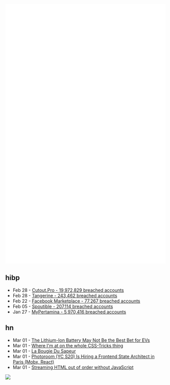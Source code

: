 ![Metrics](https://raw.githubusercontent.com/phixion/phixion/master/metrics.svg)

## hibp

<!--
for https://github.com/phixion/phixion/blob/main/.github/workflows/feeds.yml
-->
<!--START_SECTION:haveibeenpwnd-->
- Feb 28 - [Cutout.Pro - 19,972,829 breached accounts](https://haveibeenpwned.com/PwnedWebsites#CutoutPro)
- Feb 28 - [Tangerine - 243,462 breached accounts](https://haveibeenpwned.com/PwnedWebsites#Tangerine)
- Feb 22 - [Facebook Marketplace - 77,267 breached accounts](https://haveibeenpwned.com/PwnedWebsites#FacebookMarketplace)
- Feb 05 - [Spoutible - 207,114 breached accounts](https://haveibeenpwned.com/PwnedWebsites#Spoutible)
- Jan 27 - [MyPertamina - 5,970,416 breached accounts](https://haveibeenpwned.com/PwnedWebsites#MyPertamina)
<!--END_SECTION:haveibeenpwnd-->

## hn

<!--
for https://github.com/phixion/phixion/blob/main/.github/workflows/feeds.yml
-->
<!--START_SECTION:hn-->
- Mar 01 - [The Lithium-Ion Battery May Not Be the Best Bet for EVs](https://spectrum.ieee.org/ev-batteries-environment)
- Mar 01 - [Where I'm at on the whole CSS-Tricks thing](https://chriscoyier.net/2024/02/28/where-im-at-on-the-whole-css-tricks-thing/)
- Mar 01 - [La Bougie Du Sapeur](https://en.wikipedia.org/wiki/La_Bougie_du_Sapeur)
- Mar 01 - [Photoroom (YC S20) Is Hiring a Frontend State Architect in Paris (Mobx, React)](https://jobs.lever.co/photoroom/fb70ca3c-632f-4b1b-b6e2-004f0240011d?lever-origin=applied&lever-source%5B%5D=yc)
- Mar 01 - [Streaming HTML out of order without JavaScript](https://lamplightdev.com/blog/2024/01/10/streaming-html-out-of-order-without-javascript/)
<!--END_SECTION:hn-->

<!--
for https://yhype.me
-->
![](https://hit.yhype.me/github/profile?user_id=13013670)
